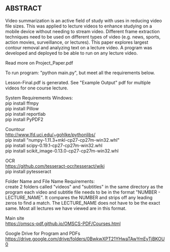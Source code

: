 ## ABSTRACT
Video summarization is an active field of study with uses in reducing video file sizes. This was applied to lecture videos
to enhance studying on a mobile device without needing to stream video. Different frame extraction techniques need to be
used on different types of video (e.g. news, sports, action movies, surveillance, or lectures). This paper explores largest
contour removal and analyzing text on a lecture video. A program was developed and deployed to be able to run on any
lecture video.

Read more on Project_Paper.pdf

To run program:  "python main.py", but meet all the requirements below.  

Lesson-Final.pdf is generated.  See "Example Output" pdf for multiple videos for one course lecture.  

System Requirements Windows:  
pip install ffmpy  
pip install Pillow  
pip install reportlab  
pip install PyPDF2  

Countour  
http://www.lfd.uci.edu/~gohlke/pythonlibs/  
pip install "numpy-1.11.3+mkl-cp27-cp27m-win32.whl"  
pip install scipy-0.19.1-cp27-cp27m-win32.whl  
pip install  scikit_image-0.13.0-cp27-cp27m-win32.whl  

OCR  
https://github.com/tesseract-ocr/tesseract/wiki  
pip install pytesseract  

Folder Name and File Name Requirements:  
create 2 folders called "videos" and "subtitles" in the same directory as the program
each video and subtitle file needs to be in the format "NUMBER - LECTURE_NAME".  It compares the NUMBER and strips off any leading zeros to find a match.  The LECTURE_NAME does not have to be the exact same.  Most all lectures we have viewed are in this format.  

Main site  
https://omscs-pdf.github.io/OMSCS-PDF/Courses.html

Google Drive for Program and PDFs  
https://drive.google.com/drive/folders/0BwkwXPT21YHwaTAwYmEyTjBKOU0
